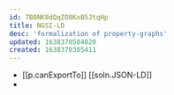 ```yaml
---
id: 7B0NK8dQqZO8KoB5JtqHp
title: NGSI-LD
desc: 'formalization of property-graphs'
updated: 1638370504020
created: 1638370385411
---
```


- [[p.canExportTo]] [[soln.JSON-LD]] 
- 